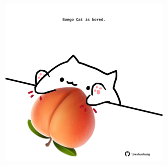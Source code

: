 <!-- built at 25/07/2024, 14:00:40 UTC -->
<p align="center">
  <img width="500" height="500" src="./ReadmeImage.svg">
</p>
